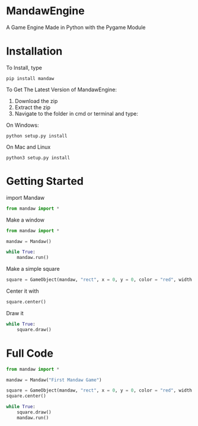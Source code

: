 # MandawEngine
A Game Engine Made in Python with the Pygame Module

# Installation
To Install, type
```
pip install mandaw
```
To Get The Latest Version of MandawEngine:
1) Download the zip
2) Extract the zip
3) Navigate to the folder in cmd or terminal and type:

On Windows:
```
python setup.py install
```
On Mac and Linux
```
python3 setup.py install
```

# Getting Started
import Mandaw
```py
from mandaw import *
```

Make a window
```py
from mandaw import *

mandaw = Mandaw() 

while True:
    mandaw.run()
```
Make a simple square
```py
square = GameObject(mandaw, "rect", x = 0, y = 0, color = "red", width = 20, height = 20)
```
Center it with
```py
square.center()
```
Draw it
```py
while True:
    square.draw()
```
# Full Code
```py
from mandaw import *

mandaw = Mandaw("First Mandaw Game")

square = GameObject(mandaw, "rect", x = 0, y = 0, color = "red", width = 20, height = 20)
square.center()

while True:
    square.draw()
    mandaw.run()
```

